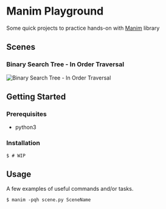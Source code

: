 # Manim Playground

Some quick projects to practice hands-on with [Manim](https://www.manim.community/) library

## Scenes

### Binary Search Tree - In Order Traversal
![Binary Search Tree - In Order Traversal](./media/videos/BinarySearchTreeTraversal/720p30/BinarySearchTreeTraversal_ManimCE_v0.18.1.gif)

## Getting Started

### Prerequisites

* python3

### Installation

```
$ # WIP
```

## Usage

A few examples of useful commands and/or tasks.

```
$ manim -pqh scene.py SceneName
```
